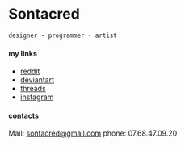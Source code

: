 
# Sontacred
```
designer - programmer - artist
```

#### my links 
- [reddit](https://www.reddit.com/u/Legochems)
- [deviantart](https://www.deviantart.com/sontacred)
- [threads](https://www.deviantart.com/sontacred) 
- [instagram](https://www.instagram.com/sontacred/)

#### contacts
Mail: sontacred@gmail.com
phone: 07.68.47.09.20

